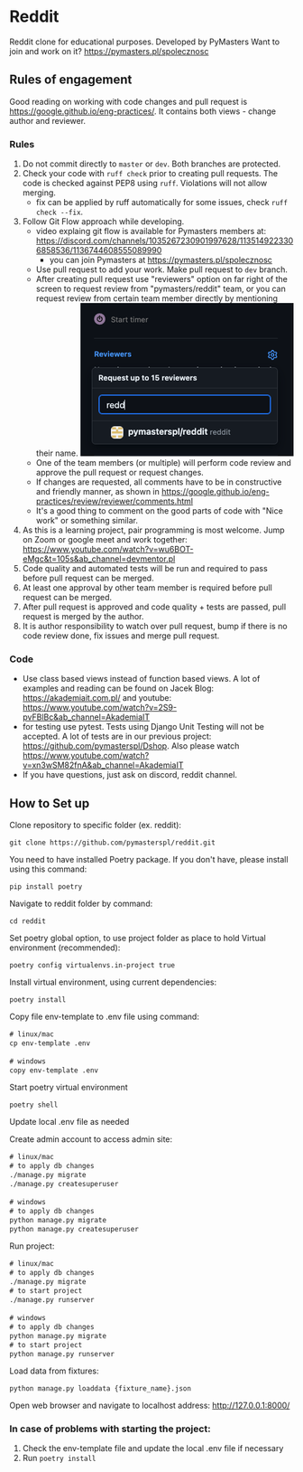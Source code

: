 # Reddit
Reddit clone for educational purposes. Developed by PyMasters
Want to join and work on it? https://pymasters.pl/spolecznosc

## Rules of engagement
Good reading on working with code changes and pull request is https://google.github.io/eng-practices/. It contains both views - change author and reviewer.

### Rules

1. Do not commit directly to `master` or `dev`. Both branches are protected.
2. Check your code with `ruff check` prior to creating pull requests. The code is checked against PEP8 using `ruff`. Violations will not allow merging.
    - fix can be applied by ruff automatically for some issues, check `ruff check --fix`.
3. Follow Git Flow approach while developing. 
   - video explaing git flow is available for Pymasters members at: https://discord.com/channels/1035267230901997628/1135149223306858536/1136744608555089990
       - you can join Pymasters at https://pymasters.pl/spolecznosc     
   - Use pull request to add your work. Make pull request to `dev` branch.
   - After creating pull request use "reviewers" option on far right of the screen to request review from "pymasters/reddit" team, or you can request review from certain team member directly by mentioning their name.
      ![alt text](readme-image.png)
   - One of the team members (or multiple) will perform code review and approve the pull request or request changes.
   - If changes are requested, all comments have to be in constructive and friendly manner, as shown in https://google.github.io/eng-practices/review/reviewer/comments.html
   - It's a good thing to comment on the good parts of code with "Nice work" or something similar.
4. As this is a learning project, pair programming is most welcome. Jump on Zoom or google meet and work together: https://www.youtube.com/watch?v=wu6BOT-eMgc&t=105s&ab_channel=devmentor.pl
5. Code quality and automated tests will be run and required to pass before pull request can be merged. 
6. At least one approval by other team member is required before pull request can be merged.
7. After pull request is approved and code quality + tests are passed, pull request is merged by the author.
8. It is author responsibility to watch over pull request, bump if there is no code review done, fix issues and merge pull request.

### Code

- Use class based views instead of function based views. A lot of examples and reading can be found on Jacek Blog: https://akademiait.com.pl/ and youtube: https://www.youtube.com/watch?v=2S9-pvFBlBc&ab_channel=AkademiaIT
- for testing use pytest. Tests using Django Unit Testing will not be accepted. A lot of tests are in our previous project: https://github.com/pymasterspl/Dshop. Also please watch https://www.youtube.com/watch?v=xn3wSM82fnA&ab_channel=AkademiaIT
- If you have questions, just ask on discord, reddit channel.


## How to Set up

Clone repository to specific folder (ex. reddit):
```
git clone https://github.com/pymasterspl/reddit.git
```
You need to have installed Poetry package. If you don't have, please install using this command:
```
pip install poetry
```
Navigate to reddit folder by command:
```
cd reddit
```
Set poetry global option, to use project folder as place to hold Virtual environment (recommended):
```
poetry config virtualenvs.in-project true
```
Install virtual environment, using current dependencies:
```
poetry install
```
Copy file env-template to .env file using command:
```
# linux/mac
cp env-template .env

# windows
copy env-template .env
```
Start poetry virtual environment
```
poetry shell
```

Update local .env file as needed

Create admin account to access admin site:

```
# linux/mac
# to apply db changes
./manage.py migrate 
./manage.py createsuperuser

# windows
# to apply db changes
python manage.py migrate
python manage.py createsuperuser
```


Run project:
```
# linux/mac
# to apply db changes
./manage.py migrate 
# to start project
./manage.py runserver

# windows
# to apply db changes
python manage.py migrate
# to start project
python manage.py runserver
```

Load data from fixtures:
```
python manage.py loaddata {fixture_name}.json
```

Open web browser and navigate to localhost address:  http://127.0.0.1:8000/ 

### In case of problems with starting the project:
1. Check the env-template file and update the local .env file if necessary
2. Run `poetry install`

